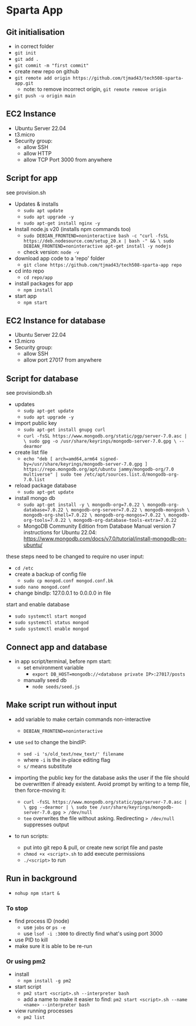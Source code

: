 # Sparta App

## Git initialisation
- in correct folder
- `git init`
- `git add .`
- `git commit -m "first commit"`
- create new repo on github
- `git remote add origin https://github.com/tjmad43/tech508-sparta-app.git`
  - note: to remove incorrect origin, `git remote remove origin`
- `git push -u origin main`

## EC2 Instance
- Ubuntu Server 22.04
- t3.micro
- Security group:
  - allow SSH
  - allow HTTP
  - allow TCP Port 3000 from anywhere

## Script for app
see provision.sh

- Updates & installs
  - `sudo apt update`
  - `sudo apt upgrade -y`
  - `sudo apt-get install nginx -y`
- Install node.js v20 (installs npm commands too)
  - `sudo DEBIAN_FRONTEND=noninteractive bash -c "curl -fsSL https://deb.nodesource.com/setup_20.x | bash -" && \
sudo DEBIAN_FRONTEND=noninteractive apt-get install -y nodejs`
  - check version: `node -v`
- download app code to a 'repo' folder
  - `git clone https://github.com/tjmad43/tech508-sparta-app repo`
- cd into repo
  - `cd repo/app`
- install packages for app
  - `npm install`
- start app
  - `npm start`



## EC2 Instance for database

- Ubuntu Server 22.04
- t3.micro
- Security group:
  - allow SSH
  - allow port 27017 from anywhere

## Script for database

see provisiondb.sh

- updates
  - `sudp apt-get update`
  - `sudo apt upgrade -y`
- import public key
  - `sudo apt-get install gnupg curl`
  - `curl -fsSL https://www.mongodb.org/static/pgp/server-7.0.asc | \
   sudo gpg -o /usr/share/keyrings/mongodb-server-7.0.gpg \
   --dearmor`
- create list file
  - `echo "deb [ arch=amd64,arm64 signed-by=/usr/share/keyrings/mongodb-server-7.0.gpg ] https://repo.mongodb.org/apt/ubuntu jammy/mongodb-org/7.0 multiverse" | sudo tee /etc/apt/sources.list.d/mongodb-org-7.0.list`
- reload package database
  - `sudo apt-get update`
- install mongo db
  - `sudo apt-get install -y \
   mongodb-org=7.0.22 \
   mongodb-org-database=7.0.22 \
   mongodb-org-server=7.0.22 \
   mongodb-mongosh \
   mongodb-org-shell=7.0.22 \
   mongodb-org-mongos=7.0.22 \
   mongodb-org-tools=7.0.22 \
   mongodb-org-database-tools-extra=7.0.22`
  - MongoDB Community Edition from Database Manual version 7 instructions for Ubuntu 22.04: https://www.mongodb.com/docs/v7.0/tutorial/install-mongodb-on-ubuntu/

these steps need to be changed to require no user input:
- `cd /etc`
- create a backup of config file
  - `sudo cp mongod.conf mongod.conf.bk`
- `sudo nano mongod.conf`
- change bindIp: 127.0.0.1 to 0.0.0.0 in file

start and enable database
- `sudo systemctl start mongod`
- `sudo systemctl status mongod`
- `sudo systemctl enable mongod`



## Connect app and database

- in app script/terminal, before npm start:
  - set environment variable
    - `export DB_HOST=mongodb://<database private IP>:27017/posts`
  - manually seed db
    - `node seeds/seed.js`


## Make script run without input

- add variable to make certain commands non-interactive
  - `DEBIAN_FRONTEND=noninteractive`
- use `sed` to change the bindIP:
  - `sed -i 's/old_text/new_text/' filename`
  - where `-i` is the in-place editing flag
  - `s/` means substitute
- importing the public key for the database asks the user if the file should be overwritten if already existent. Avoid prompt by writing to a temp file, then force-moving it:
  - `curl -fsSL https://www.mongodb.org/static/pgp/server-7.0.asc | \
gpg --dearmor | \
sudo tee /usr/share/keyrings/mongodb-server-7.0.gpg > /dev/null`
  - `tee` overwrites the file without asking. Redirecting `> /dev/null` suppresses output

- to run scripts:
  - put into git repo & pull, or create new script file and paste
  - `chmod +x <script>.sh` to add execute permissions
  - `./<script>` to run


## Run in background

- `nohup npm start &`

### To stop
- find process ID (node)
  - use `jobs` or `ps -e`
  - use `lsof -i :3000` to directly find what's using port 3000
- use PID to kill
- make sure it is able to be re-run

### Or using pm2
- install
  - `npm install -g pm2`
- start script
  - `pm2 start <script>.sh --interpreter bash`
  - add a name to make it easier to find: `pm2 start <script>.sh --name <name> --interpreter bash`
- view running processes
  - `pm2 list`



 
